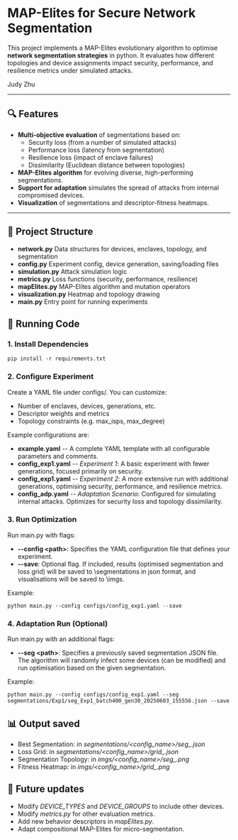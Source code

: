 # MAP-Elites for Secure Network Segmentation

This project implements a MAP-Elites evolutionary algorithm to optimise **network segmentation strategies** in python. It evaluates how different topologies and device assignments impact security, performance, and resilience metrics under simulated attacks.

Judy Zhu

---

## 🔍 Features

- **Multi-objective evaluation** of segmentations based on:
  - Security loss (from a number of simulated attacks)
  - Performance loss (latency from segmentation)
  - Resilience loss (impact of enclave failures)
  - Dissimilarity (Euclidean distance between topologies)
- **MAP-Elites algorithm** for evolving diverse, high-performing segmentations.
- **Support for adaptation** simulates the spread of attacks from internal compromised devices.
- **Visualization** of segmentations and descriptor-fitness heatmaps.

---

## 📁 Project Structure

- **network.py** Data structures for devices, enclaves, topology, and segmentation
- **config.py** Experiment config, device generation, saving/loading files
- **simulation.py** Attack simulation logic
- **metrics.py** Loss functions (security, performance, resilience)
- **mapElites.py** MAP-Elites algorithm and mutation operators
- **visualization.py** Heatmap and topology drawing
- **main.py** Entry point for running experiments

## 🚀 Running Code

### 1. Install Dependencies

```
pip install -r requirements.txt
```

### 2. Configure Experiment

Create a YAML file under configs/. You can customize:
- Number of enclaves, devices, generations, etc.
- Descriptor weights and metrics
- Topology constraints (e.g. max_isps, max_degree)

Example configurations are:
- **example.yaml** -- A complete YAML template with all configurable parameters and comments. 
- **config_exp1.yaml** -- *Experiment 1*: A basic experiment with fewer generations, focused primarily on security.
- **config_exp1.yaml** -- *Experiment 2*: A more extensive run with additional generations, optimising security, performance, and resilience metrics.
- **config_adp.yaml** -- *Adaptation Scenario*: Configured for simulating internal attacks. Optimizes for security loss and topology dissimilarity.

### 3. Run Optimization
Run main.py with flags:
- **--config \<path\>**:
Specifies the YAML configuration file that defines your experiment.
- **--save**: Optional flag. If included, results (optimised segmentation and loss grid) will be saved to \segmentations in json format, and visualisations will be saved to \imgs.

Example:
```
python main.py --config configs/config_exp1.yaml --save
```

### 4. Adaptation Run (Optional)
Run main.py with an additional flags:
- **--seg \<path\>**: Specifies a previously saved segmentation JSON file. The algorithm will randomly infect some devices (can be modified) and run optimisation based on the given segmentation.

Example:
```
python main.py --config configs/config_exp1.yaml --seg segmentations/Exp1/seg_Exp1_batch400_gen30_20250603_155556.json --save
```

## 📊 Output saved
- Best Segmentation: in *segmentations/<config_name>/seg_<filename>.json*
- Loss Grid: in *segmentations/<config_name>/grid_<filename>.json*
- Segmentation Topology: in *imgs/<config_name>/seg_<filename>.png*
- Fitness Heatmap: in *imgs/<config_name>/grid_<filename>.png*

## 📘 Future updates
- Modify *DEVICE_TYPES* and *DEVICE_GROUPS* to include other devices.
- Modify *metrics.py* for other evaluation metrics.
- Add new behavior descriptors in *mapElites.py*.
- Adapt compositional MAP-Elites for micro-segmentation.
